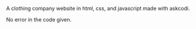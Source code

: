 A clothing company website in html, css, and javascript made with askcodi.

No error in the code given.
